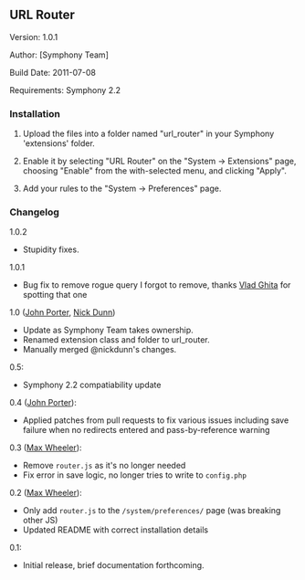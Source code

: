 ## URL Router ##

Version: 1.0.1

Author: [Symphony Team]

Build Date: 2011-07-08

Requirements: Symphony 2.2

### Installation ###


1. Upload the files into a folder named "url_router" in your Symphony 'extensions' folder.

2. Enable it by selecting "URL Router" on the "System -> Extensions" page, choosing "Enable" from the with-selected menu, and clicking "Apply".

3. Add your rules to the "System -> Preferences" page.

### Changelog ###

1.0.2

* Stupidity fixes.

1.0.1

* Bug fix to remove rogue query I forgot to remove, thanks [Vlad Ghita](https://github.com/vlad-ghita) for spotting that one

1.0 ([John Porter](http://designermonkey.co.uk), [Nick Dunn](http://nick-dunn.co.uk))

* Update as Symphony Team takes ownership.
* Renamed extension class and folder to url_router.
* Manually merged @nickdunn's changes.

0.5:

* Symphony 2.2 compatiability update

0.4 ([John Porter](http://designermonkey.co.uk)):

* Applied patches from pull requests to fix various issues including save failure when no redirects entered and pass-by-reference warning

0.3 ([Max Wheeler](http://makenosound.com)):

* Remove `router.js` as it's no longer needed
* Fix error in save logic, no longer tries to write to `config.php`

0.2 ([Max Wheeler](http://makenosound.com)):

* Only add `router.js` to the `/system/preferences/` page (was breaking other JS)
* Updated README with correct installation details

0.1:

* Initial release, brief documentation forthcoming.
